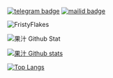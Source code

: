 ###
[![telegram badge](https://img.shields.io/badge/@FristyFlakes-30302f?style=for-the-badge&logo=telegram)](https://t.me/FlakesWRLD)
[![mailid badge](https://img.shields.io/badge/FristyFlakes-30302f?style=for-the-badge&logo=gmail)](https:mailto:friztyflakez@gmail.com)
<p align="left"> <img src="https://komarev.com/ghpvc/?username=FristyFlakes&label=Profile%20Views&color=orange&style=flat-square" alt="FristyFlakes" /> </p>

![果汁 Github Stat](https://githubreadmestats.fristyflakes.vercel.app/api?username=FristyFlakes&theme=great-gatsby&show_icons=true)

<a href="https://github.com/fristyflakes/github-readme-stats">
  <img align="center" src="https://github-readme-stats.anuraghazra1.vercel.app/api?username=fristyflakes&show_icons=true&include_all_commits=true&theme=great-gatsby" alt="果汁 Github stats" />
</a>

[![Top Langs](https://githubreadmestats.fristyflakes.vercel.app/api/top-langs/?username=FristyFlakes&layout=compact&theme=great-gatsby)](https://github.com/FristyFlakes/github-readme-stats)
